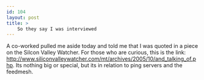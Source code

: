 ```yaml
---
id: 104
layout: post
title: >
    So they say I was interviewed
---
```


A co-worked pulled me aside today and told me that I was quoted in a piece on the Silcon Valley Watcher. For those who are curious, this is the link: <a href="http://www.siliconvalleywatcher.com/mt/archives/2005/10/and_talking_of.php">http://www.siliconvalleywatcher.com/mt/archives/2005/10/and_talking_of.php</a>. Its nothing big or special, but its in relation to ping servers and the feedmesh.
